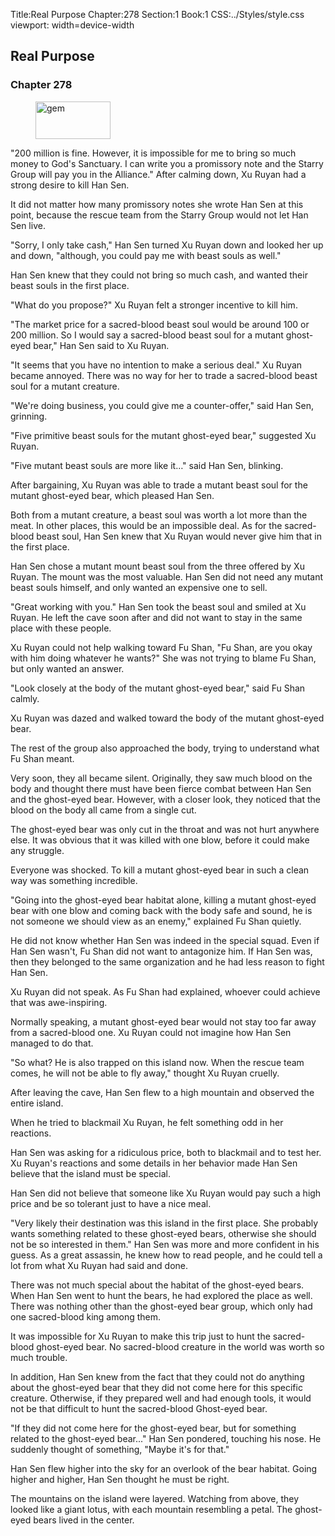 Title:Real Purpose 
Chapter:278 
Section:1 
Book:1 
CSS:../Styles/style.css 
viewport: width=device-width
  
## Real Purpose
### Chapter 278 
<figure>
	<img src="../Images/gem.gif" alt="gem" id="gem" width="120" height="60" />
</figure>
  

  
  "200 million is fine. However, it is impossible for me to bring so much money to God's Sanctuary. I can write you a promissory note and the Starry Group will pay you in the Alliance." After calming down, Xu Ruyan had a strong desire to kill Han Sen.

It did not matter how many promissory notes she wrote Han Sen at this point, because the rescue team from the Starry Group would not let Han Sen live.

"Sorry, I only take cash," Han Sen turned Xu Ruyan down and looked her up and down, "although, you could pay me with beast souls as well."

Han Sen knew that they could not bring so much cash, and wanted their beast souls in the first place.

"What do you propose?" Xu Ruyan felt a stronger incentive to kill him.

"The market price for a sacred-blood beast soul would be around 100 or 200 million. So I would say a sacred-blood beast soul for a mutant ghost-eyed bear," Han Sen said to Xu Ruyan.

"It seems that you have no intention to make a serious deal." Xu Ruyan became annoyed. There was no way for her to trade a sacred-blood beast soul for a mutant creature.

"We're doing business, you could give me a counter-offer," said Han Sen, grinning.

"Five primitive beast souls for the mutant ghost-eyed bear," suggested Xu Ruyan.

"Five mutant beast souls are more like it…" said Han Sen, blinking.

After bargaining, Xu Ruyan was able to trade a mutant beast soul for the mutant ghost-eyed bear, which pleased Han Sen.

Both from a mutant creature, a beast soul was worth a lot more than the meat. In other places, this would be an impossible deal. As for the sacred-blood beast soul, Han Sen knew that Xu Ruyan would never give him that in the first place.

Han Sen chose a mutant mount beast soul from the three offered by Xu Ruyan. The mount was the most valuable. Han Sen did not need any mutant beast souls himself, and only wanted an expensive one to sell.

"Great working with you." Han Sen took the beast soul and smiled at Xu Ruyan. He left the cave soon after and did not want to stay in the same place with these people.

Xu Ruyan could not help walking toward Fu Shan, "Fu Shan, are you okay with him doing whatever he wants?" She was not trying to blame Fu Shan, but only wanted an answer.

"Look closely at the body of the mutant ghost-eyed bear," said Fu Shan calmly.

Xu Ruyan was dazed and walked toward the body of the mutant ghost-eyed bear.

The rest of the group also approached the body, trying to understand what Fu Shan meant.

Very soon, they all became silent. Originally, they saw much blood on the body and thought there must have been fierce combat between Han Sen and the ghost-eyed bear. However, with a closer look, they noticed that the blood on the body all came from a single cut.

The ghost-eyed bear was only cut in the throat and was not hurt anywhere else. It was obvious that it was killed with one blow, before it could make any struggle.

Everyone was shocked. To kill a mutant ghost-eyed bear in such a clean way was something incredible.

"Going into the ghost-eyed bear habitat alone, killing a mutant ghost-eyed bear with one blow and coming back with the body safe and sound, he is not someone we should view as an enemy," explained Fu Shan quietly.

He did not know whether Han Sen was indeed in the special squad. Even if Han Sen wasn't, Fu Shan did not want to antagonize him. If Han Sen was, then they belonged to the same organization and he had less reason to fight Han Sen.

Xu Ruyan did not speak. As Fu Shan had explained, whoever could achieve that was awe-inspiring.

Normally speaking, a mutant ghost-eyed bear would not stay too far away from a sacred-blood one. Xu Ruyan could not imagine how Han Sen managed to do that.

"So what? He is also trapped on this island now. When the rescue team comes, he will not be able to fly away," thought Xu Ruyan cruelly.

After leaving the cave, Han Sen flew to a high mountain and observed the entire island.

When he tried to blackmail Xu Ruyan, he felt something odd in her reactions.

Han Sen was asking for a ridiculous price, both to blackmail and to test her. Xu Ruyan's reactions and some details in her behavior made Han Sen believe that the island must be special.

Han Sen did not believe that someone like Xu Ruyan would pay such a high price and be so tolerant just to have a nice meal.

"Very likely their destination was this island in the first place. She probably wants something related to these ghost-eyed bears, otherwise she should not be so interested in them." Han Sen was more and more confident in his guess. As a great assassin, he knew how to read people, and he could tell a lot from what Xu Ruyan had said and done.

There was not much special about the habitat of the ghost-eyed bears. When Han Sen went to hunt the bears, he had explored the place as well. There was nothing other than the ghost-eyed bear group, which only had one sacred-blood king among them.

It was impossible for Xu Ruyan to make this trip just to hunt the sacred-blood ghost-eyed bear. No sacred-blood creature in the world was worth so much trouble.

In addition, Han Sen knew from the fact that they could not do anything about the ghost-eyed bear that they did not come here for this specific creature. Otherwise, if they prepared well and had enough tools, it would not be that difficult to hunt the sacred-blood Ghost-eyed bear.

"If they did not come here for the ghost-eyed bear, but for something related to the ghost-eyed bear..." Han Sen pondered, touching his nose. He suddenly thought of something, "Maybe it's for that."

Han Sen flew higher into the sky for an overlook of the bear habitat. Going higher and higher, Han Sen thought he must be right.

The mountains on the island were layered. Watching from above, they looked like a giant lotus, with each mountain resembling a petal. The ghost-eyed bears lived in the center.
